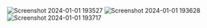 ![Screenshot 2024-01-01 193527](https://github.com/halecosar/Hafta-17-CSS/assets/142445977/284e0d6b-0f36-4d63-bd5c-20ff5d9eb469)
![Screenshot 2024-01-01 193628](https://github.com/halecosar/Hafta-17-CSS/assets/142445977/2ec407d8-3d03-415d-9f3d-76c73b450460)
![Screenshot 2024-01-01 193717](https://github.com/halecosar/Hafta-17-CSS/assets/142445977/a768226c-53b0-46f0-9349-bc39ae641248)
